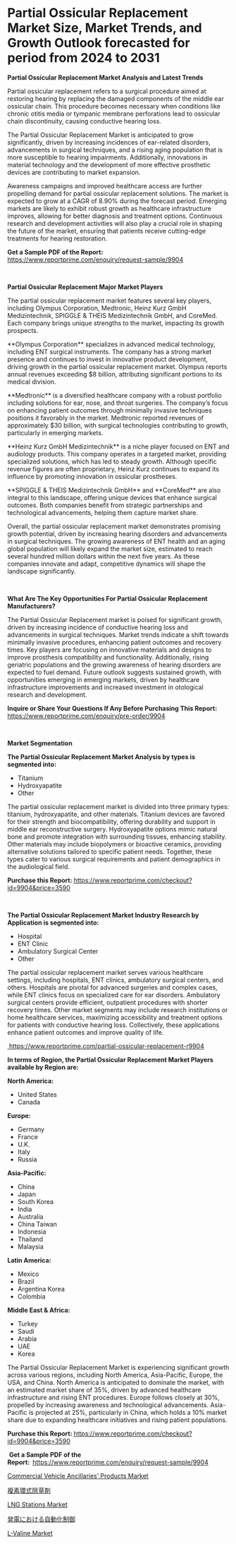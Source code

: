 <p><h1>Partial Ossicular Replacement Market Size, Market Trends, and Growth Outlook forecasted for period from 2024 to 2031</h1></p><p><strong>Partial Ossicular Replacement Market Analysis and Latest Trends</strong></p>
<p><p>Partial ossicular replacement refers to a surgical procedure aimed at restoring hearing by replacing the damaged components of the middle ear ossicular chain. This procedure becomes necessary when conditions like chronic otitis media or tympanic membrane perforations lead to ossicular chain discontinuity, causing conductive hearing loss. </p><p>The Partial Ossicular Replacement Market is anticipated to grow significantly, driven by increasing incidences of ear-related disorders, advancements in surgical techniques, and a rising aging population that is more susceptible to hearing impairments. Additionally, innovations in material technology and the development of more effective prosthetic devices are contributing to market expansion. </p><p>Awareness campaigns and improved healthcare access are further propelling demand for partial ossicular replacement solutions. The market is expected to grow at a CAGR of 8.90% during the forecast period. Emerging markets are likely to exhibit robust growth as healthcare infrastructure improves, allowing for better diagnosis and treatment options. Continuous research and development activities will also play a crucial role in shaping the future of the market, ensuring that patients receive cutting-edge treatments for hearing restoration.</p></p>
<p><strong>Get a Sample PDF of the Report:&nbsp;</strong> <a href="https://www.reportprime.com/enquiry/request-sample/9904">https://www.reportprime.com/enquiry/request-sample/9904</a></p>
<p>&nbsp;</p>
<p><strong>Partial Ossicular Replacement Major Market Players</strong></p>
<p><p>The partial ossicular replacement market features several key players, including Olympus Corporation, Medtronic, Heinz Kurz GmbH Medizintechnik, SPIGGLE & THEIS Medizintechnik GmbH, and CoreMed. Each company brings unique strengths to the market, impacting its growth prospects.</p><p>**Olympus Corporation** specializes in advanced medical technology, including ENT surgical instruments. The company has a strong market presence and continues to invest in innovative product development, driving growth in the partial ossicular replacement market. Olympus reports annual revenues exceeding $8 billion, attributing significant portions to its medical division.</p><p>**Medtronic** is a diversified healthcare company with a robust portfolio including solutions for ear, nose, and throat surgeries. The company’s focus on enhancing patient outcomes through minimally invasive techniques positions it favorably in the market. Medtronic reported revenues of approximately $30 billion, with surgical technologies contributing to growth, particularly in emerging markets.</p><p>**Heinz Kurz GmbH Medizintechnik** is a niche player focused on ENT and audiology products. This company operates in a targeted market, providing specialized solutions, which has led to steady growth. Although specific revenue figures are often proprietary, Heinz Kurz continues to expand its influence by promoting innovation in ossicular prostheses.</p><p>**SPIGGLE & THEIS Medizintechnik GmbH** and **CoreMed** are also integral to this landscape, offering unique devices that enhance surgical outcomes. Both companies benefit from strategic partnerships and technological advancements, helping them capture market share. </p><p>Overall, the partial ossicular replacement market demonstrates promising growth potential, driven by increasing hearing disorders and advancements in surgical techniques. The growing awareness of ENT health and an aging global population will likely expand the market size, estimated to reach several hundred million dollars within the next five years. As these companies innovate and adapt, competitive dynamics will shape the landscape significantly.</p></p>
<p>&nbsp;</p>
<p><strong>What Are The Key Opportunities For Partial Ossicular Replacement Manufacturers?</strong></p>
<p><p>The Partial Ossicular Replacement market is poised for significant growth, driven by increasing incidence of conductive hearing loss and advancements in surgical techniques. Market trends indicate a shift towards minimally invasive procedures, enhancing patient outcomes and recovery times. Key players are focusing on innovative materials and designs to improve prosthesis compatibility and functionality. Additionally, rising geriatric populations and the growing awareness of hearing disorders are expected to fuel demand. Future outlook suggests sustained growth, with opportunities emerging in emerging markets, driven by healthcare infrastructure improvements and increased investment in otological research and development.</p></p>
<p><strong>Inquire or Share Your Questions If Any Before Purchasing This Report:</strong> <a href="https://www.reportprime.com/enquiry/pre-order/9904">https://www.reportprime.com/enquiry/pre-order/9904</a></p>
<p>&nbsp;</p>
<p><strong>Market Segmentation</strong></p>
<p><strong>The Partial Ossicular Replacement Market Analysis by types is segmented into:</strong></p>
<p><ul><li>Titanium</li><li>Hydroxyapatite</li><li>Other</li></ul></p>
<p><p>The partial ossicular replacement market is divided into three primary types: titanium, hydroxyapatite, and other materials. Titanium devices are favored for their strength and biocompatibility, offering durability and support in middle ear reconstructive surgery. Hydroxyapatite options mimic natural bone and promote integration with surrounding tissues, enhancing stability. Other materials may include biopolymers or bioactive ceramics, providing alternative solutions tailored to specific patient needs. Together, these types cater to various surgical requirements and patient demographics in the audiological field.</p></p>
<p><strong>Purchase this Report:&nbsp;</strong><a href="https://www.reportprime.com/checkout?id=9904&price=3590">https://www.reportprime.com/checkout?id=9904&price=3590</a></p>
<p>&nbsp;</p>
<p><strong>The Partial Ossicular Replacement Market Industry Research by Application is segmented into:</strong></p>
<p><ul><li>Hospital</li><li>ENT Clinic</li><li>Ambulatory Surgical Center</li><li>Other</li></ul></p>
<p><p>The partial ossicular replacement market serves various healthcare settings, including hospitals, ENT clinics, ambulatory surgical centers, and others. Hospitals are pivotal for advanced surgeries and complex cases, while ENT clinics focus on specialized care for ear disorders. Ambulatory surgical centers provide efficient, outpatient procedures with shorter recovery times. Other market segments may include research institutions or home healthcare services, maximizing accessibility and treatment options for patients with conductive hearing loss. Collectively, these applications enhance patient outcomes and improve quality of life.</p></p>
<p><a href="https://www.reportprime.com/partial-ossicular-replacement-r9904">&nbsp;https://www.reportprime.com/partial-ossicular-replacement-r9904</a></p>
<p><strong>In terms of Region, the Partial Ossicular Replacement Market Players available by Region are:</strong></p>
<p>
    <p> <strong> North America: </strong>
        <ul>
            <li>United States</li>
            <li>Canada</li>
        </ul>
        </p> 
    <p> <strong> Europe: </strong>
        <ul>
            <li>Germany</li>
            <li>France</li>
            <li>U.K.</li>
            <li>Italy</li>
            <li>Russia</li>
        </ul>
        </p> 
    <p> <strong> Asia-Pacific: </strong>
        <ul>
            <li>China</li>
            <li>Japan</li>
            <li>South Korea</li>
            <li>India</li>
            <li>Australia</li>
            <li>China Taiwan</li>
            <li>Indonesia</li>
            <li>Thailand</li>
            <li>Malaysia</li>
        </ul>
        </p> 
    <p> <strong> Latin America: </strong>
        <ul>
            <li>Mexico</li>
            <li>Brazil</li>
            <li>Argentina Korea</li>
            <li>Colombia</li>
        </ul>
        </p> 
    <p> <strong> Middle East & Africa: </strong>
        <ul>
            <li>Turkey</li>
            <li>Saudi</li>
            <li>Arabia</li>
            <li>UAE</li>
            <li>Korea</li>
        </ul>
    </p>
    </p>
<p><p>The Partial Ossicular Replacement Market is experiencing significant growth across various regions, including North America, Asia-Pacific, Europe, the USA, and China. North America is anticipated to dominate the market, with an estimated market share of 35%, driven by advanced healthcare infrastructure and rising ENT procedures. Europe follows closely at 30%, propelled by increasing awareness and technological advancements. Asia-Pacific is projected at 25%, particularly in China, which holds a 10% market share due to expanding healthcare initiatives and rising patient populations.</p></p>
<p><strong>Purchase this Report: </strong><a href="https://www.reportprime.com/checkout?id=9904&price=3590">https://www.reportprime.com/checkout?id=9904&price=3590</a></p>
<p>&nbsp;<strong>Get a Sample PDF of the Report:&nbsp;&nbsp;</strong><a href="https://www.reportprime.com/enquiry/request-sample/9904">https://www.reportprime.com/enquiry/request-sample/9904</a></p>
<p><strong></strong></p>
<p><p><a href="https://medium.com/@victoria.lyman98067/the-commercial-vehicle-ancillaries-products-market-industry-provides-a-comprehensive-and-current-388eba86846e">Commercial Vehicle Ancillaries’ Products Market</a></p><p><a href="https://medium.com/@durgin521/heterocyclic-herbicide-market-%E3%81%AF-%E3%82%B3%E3%82%B9%E3%83%88%E7%AE%A1%E7%90%86%E3%81%A8%E5%8A%B9%E7%8E%87%E5%90%91%E4%B8%8A%E3%82%92%E5%84%AA%E5%85%88%E3%81%97%E3%81%BE%E3%81%99-%E3%81%95%E3%82%89%E3%81%AB-%E5%A0%B1%E5%91%8A%E6%9B%B8%E3%81%AF%E5%B8%82%E5%A0%B4%E3%81%AE%E9%9C%80%E8%A6%81%E9%9D%A2%E3%81%A8%E4%BE%9B%E7%B5%A6%E9%9D%A2%E3%81%AE%E4%B8%A1%E6%96%B9%E3%82%92%E3%82%AB%E3%83%90%E3%83%BC%E3%81%97%E3%81%A6%E3%81%84%E3%81%BE%E3%81%99-heterocyclic-1335688fe68a">複素環式除草剤</a></p><p><a href="https://www.linkedin.com/pulse/what-growth-drivers-lng-stations-market-comprehensive-study-lbkof?trackingId=YzwtApqpRx%2BSs6m%2BakjGOw%3D%3D">LNG Stations Market</a></p><p><a href="https://medium.com/@maudabbott7/%E7%99%BA%E9%9B%BB%E5%B8%82%E5%A0%B4%E3%81%AB%E3%81%8A%E3%81%91%E3%82%8B%E3%82%B0%E3%83%AD%E3%83%BC%E3%83%90%E3%83%AB%E3%82%AA%E3%83%BC%E3%83%88%E3%83%A1%E3%83%BC%E3%82%B7%E3%83%A7%E3%83%B3%E5%88%B6%E5%BE%A1%E3%81%AE%E3%83%88%E3%83%AC%E3%83%B3%E3%83%89-2024%E5%B9%B4%E3%81%8B%E3%82%892031%E5%B9%B4%E3%81%BE%E3%81%A7%E3%81%AE%E6%88%90%E9%95%B7%E6%A9%9F%E4%BC%9A%E3%81%A8%E8%AA%B2%E9%A1%8C%E3%81%AB%E9%96%A2%E3%81%99%E3%82%8B%E6%B4%9E%E5%AF%9F-6d426bfeb58a">発電における自動化制御</a></p><p><a href="https://medium.com/@victoria.lyman98067/the-l-valine-market-is-anticipated-to-experience-significant-growth-with-a-projected-cagr-of-11-9-5a7d57c4d468">L-Valine Market</a></p></p>